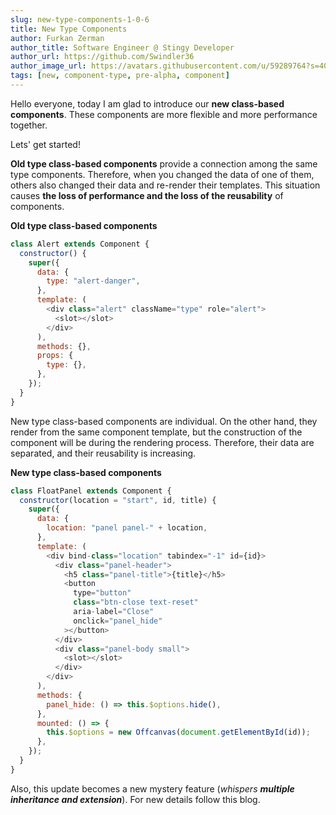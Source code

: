 ```yaml
---
slug: new-type-components-1-0-6
title: New Type Components
author: Furkan Zerman
author_title: Software Engineer @ Stingy Developer
author_url: https://github.com/Swindler36
author_image_url: https://avatars.githubusercontent.com/u/59289764?s=400&u=1e9e02079f7b40da793d1ac84b0fe22660cd9bd2&v=4
tags: [new, component-type, pre-alpha, component]
---
```


Hello everyone, today I am glad to introduce our **new class-based components**. These components are more flexible and more performance together.

Lets' get started!

**Old type class-based components** provide a connection among the same type components. Therefore, when you changed the data of one of them, others also changed their data and re-render their templates. This situation causes **the loss of performance and the loss of the reusability** of components.

**Old type class-based components**

```js
class Alert extends Component {
  constructor() {
    super({
      data: {
        type: "alert-danger",
      },
      template: (
        <div class="alert" className="type" role="alert">
          <slot></slot>
        </div>
      ),
      methods: {},
      props: {
        type: {},
      },
    });
  }
}
```

New type class-based components are individual. On the other hand, they render from the same component template, but the construction of the component will be during the rendering process. Therefore, their data are separated, and their reusability is increasing.

**New type class-based components**

```js
class FloatPanel extends Component {
  constructor(location = "start", id, title) {
    super({
      data: {
        location: "panel panel-" + location,
      },
      template: (
        <div bind-class="location" tabindex="-1" id={id}>
          <div class="panel-header">
            <h5 class="panel-title">{title}</h5>
            <button
              type="button"
              class="btn-close text-reset"
              aria-label="Close"
              onclick="panel_hide"
            ></button>
          </div>
          <div class="panel-body small">
            <slot></slot>
          </div>
        </div>
      ),
      methods: {
        panel_hide: () => this.$options.hide(),
      },
      mounted: () => {
        this.$options = new Offcanvas(document.getElementById(id));
      },
    });
  }
}
```

Also, this update becomes a new mystery feature (_whispers **multiple inheritance and extension**_). For new details follow this blog.
